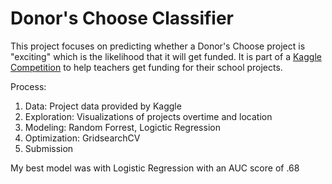 # Donor's Choose Classifier

This project focuses on predicting whether a Donor's Choose project is "exciting" which is the likelihood that it will get funded. It is part of a <a href="https://www.kaggle.com/c/kdd-cup-2014-predicting-excitement-at-donors-choose ">Kaggle Competition<a> to help teachers get funding for their school projects.<br>

Process:

1. Data: Project data provided by Kaggle
2. Exploration: Visualizations of projects overtime and location
3. Modeling: Random Forrest, Logictic Regression
4. Optimization: GridsearchCV
5. Submission

My best model was with Logistic Regression with an AUC score of .68
